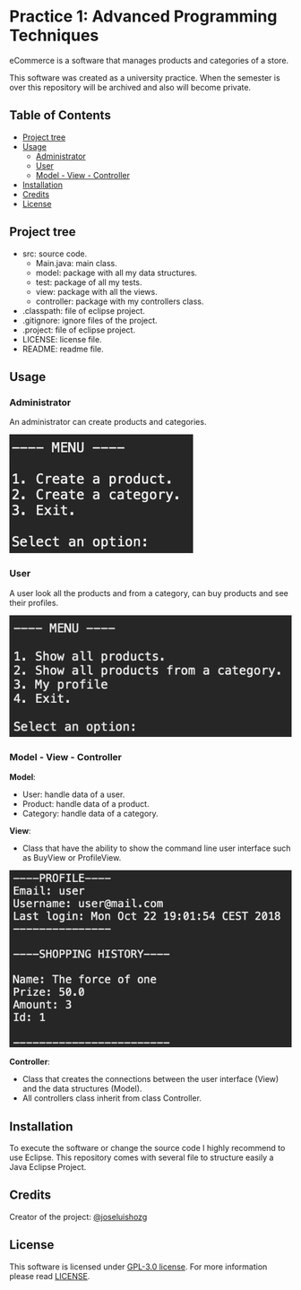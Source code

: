 # Practice 1: Advanced Programming Techniques

eCommerce is a software that manages products and categories of a store.

This software was created as a university practice. When the semester is over this repository will be archived and also will become private.

## Table of Contents

- [Project tree](#project-tree)
- [Usage](#usage)
  - [Administrator](#administrator)
  - [User](#user)
  - [Model - View - Controller](#model-view-controller)
- [Installation](#installation)
- [Credits](#credits)
- [License](#license)

## Project tree

- src: source code.
  - Main.java: main class.
  - model: package with all my data structures.
  - test: package of all my tests.
  - view: package with all the views.
  - controller: package with my controllers class.
- .classpath: file of eclipse project.
- .gitignore: ignore files of the project.
- .project: file  of eclipse project.
- LICENSE: license file.
- README: readme file.

## Usage

### Administrator

An administrator can create products and categories.

![admin menu](./resources/admin.png)

### User

A user look all the products and from a category, can buy products and see their profiles.

![user menu](./resources/user.png)

### Model - View - Controller

**Model**:

- User: handle data of a user.
- Product: handle data of a product.
- Category: handle data of a category.

**View**:

- Class that have the ability to show the command line user interface such as BuyView or ProfileView.

![Profile view](./resources/profile.png)

**Controller**:

- Class that creates the connections between the user interface (View) and the data structures (Model).
- All controllers class inherit from class Controller.

## Installation

To execute the software or change the source code I highly recommend to use Eclipse. This repository comes with several file to structure easily a Java Eclipse Project.

## Credits

Creator of the project: [@joseluishozg](https://github.com/joseluishozg)

## License

This software is licensed under [GPL-3.0 license](https://www.gnu.org/licenses/quick-guide-gplv3). For more information please read [LICENSE](./LICENSE).
